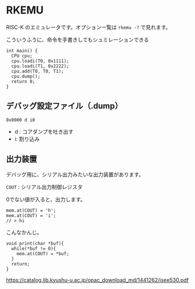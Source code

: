 # RKEMU

RISC-K のエミュレータです。オプション一覧は `rkemu -?` で見れます。

こういうふうに、命令を手書きしてもシュミレーションできる

```C:
int main() {
  CPU cpu;
  cpu.loadi(T0, 0x1111);
  cpu.loadi(T1, 0x2222);
  cpu.add(T0, T0, T1);
  cpu.dump();
  return 0;
}
```

## デバッグ設定ファイル（.dump）

```
0x0000 d i0
```

- d : コアダンプを吐き出す
- i: 割り込み

## 出力装置

デバッグ用に、シリアル出力みたいな出力装置があります。

`COUT` : シリアル出力制御レジスタ

0でない値が入ると、出力します。

```C:
mem.at(COUT) = 'h';
mem.at(COUT) = 'i';
// > hi
```

こんなかんじ。

```C:
void print(char *buf){
  while(*buf != 0){
    mem.at(COUT) = *buf;
  }
  return;
}
```

https://catalog.lib.kyushu-u.ac.jp/opac_download_md/1441262/isee530.pdf
